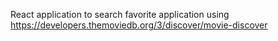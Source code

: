 React application to search favorite application using https://developers.themoviedb.org/3/discover/movie-discover
